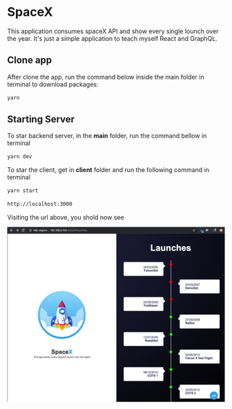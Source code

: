 # SpaceX 
This application consumes spaceX API and show every single lounch over the year.
It's just a simple application to teach myself React and GraphQL.

## Clone app
After clone the app, run the command below inside the main folder in terminal to download packages:
```javascript
yarn
```

## Starting Server
To star backend server, in the **main** folder, run the command bellow in terminal
```javascript
yarn dev
```

To star the client, get in **client** folder and run the following command in terminal
```javascript
yarn start
```

```html
http://localhost:3000
```
Visiting the url above, you shold now see

![Screenshot](print.png)
